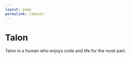```yaml
---
layout: page
permalink: /about/
---
```


# Talon
Talon is a human who enjoys code and life for the most part.
